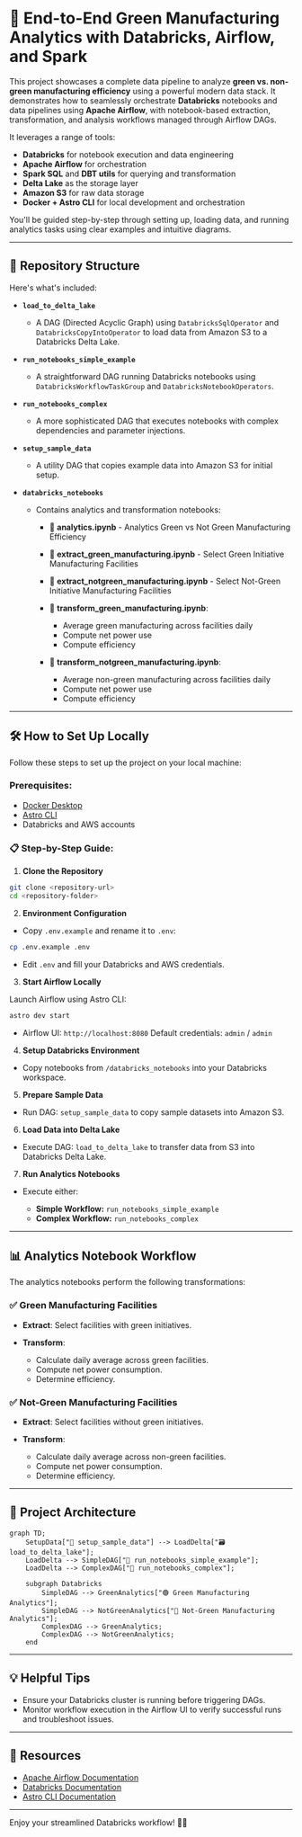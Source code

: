 # 🌿 End-to-End Green Manufacturing Analytics with Databricks, Airflow, and Spark

This project showcases a complete data pipeline to analyze **green vs. non-green manufacturing efficiency** using a powerful modern data stack. It demonstrates how to seamlessly orchestrate **Databricks** notebooks and data pipelines using **Apache Airflow**, with notebook-based extraction, transformation, and analysis workflows managed through Airflow DAGs.

It leverages a range of tools:

* **Databricks** for notebook execution and data engineering
* **Apache Airflow** for orchestration
* **Spark SQL** and **DBT utils** for querying and transformation
* **Delta Lake** as the storage layer
* **Amazon S3** for raw data storage
* **Docker + Astro CLI** for local development and orchestration

You'll be guided step-by-step through setting up, loading data, and running analytics tasks using clear examples and intuitive diagrams.

---

## 📂 Repository Structure

Here's what's included:

* **`load_to_delta_lake`**

  * A DAG (Directed Acyclic Graph) using `DatabricksSqlOperator` and `DatabricksCopyIntoOperator` to load data from Amazon S3 to a Databricks Delta Lake.

* **`run_notebooks_simple_example`**

  * A straightforward DAG running Databricks notebooks using `DatabricksWorkflowTaskGroup` and `DatabricksNotebookOperators`.

* **`run_notebooks_complex`**

  * A more sophisticated DAG that executes notebooks with complex dependencies and parameter injections.

* **`setup_sample_data`**

  * A utility DAG that copies example data into Amazon S3 for initial setup.

* **`databricks_notebooks`**

  * Contains analytics and transformation notebooks:

    * 📓 **analytics.ipynb** - Analytics Green vs Not Green Manufacturing Efficiency
    * 📓 **extract\_green\_manufacturing.ipynb** - Select Green Initiative Manufacturing Facilities
    * 📓 **extract\_notgreen\_manufacturing.ipynb** - Select Not-Green Initiative Manufacturing Facilities
    * 📓 **transform\_green\_manufacturing.ipynb**:

      * Average green manufacturing across facilities daily
      * Compute net power use
      * Compute efficiency
    * 📓 **transform\_notgreen\_manufacturing.ipynb**:

      * Average non-green manufacturing across facilities daily
      * Compute net power use
      * Compute efficiency

---

## 🛠️ How to Set Up Locally

Follow these steps to set up the project on your local machine:

### Prerequisites:

* [Docker Desktop](https://www.docker.com/products/docker-desktop)
* [Astro CLI](https://docs.astronomer.io/astro/cli/install-cli)
* Databricks and AWS accounts

### 📋 Step-by-Step Guide:

1. **Clone the Repository**

```bash
git clone <repository-url>
cd <repository-folder>
```

2. **Environment Configuration**

* Copy `.env.example` and rename it to `.env`:

```bash
cp .env.example .env
```

* Edit `.env` and fill your Databricks and AWS credentials.

3. **Start Airflow Locally**

Launch Airflow using Astro CLI:

```bash
astro dev start
```

* Airflow UI: `http://localhost:8080`
  Default credentials: `admin` / `admin`

4. **Setup Databricks Environment**

* Copy notebooks from `/databricks_notebooks` into your Databricks workspace.

5. **Prepare Sample Data**

* Run DAG: `setup_sample_data` to copy sample datasets into Amazon S3.

6. **Load Data into Delta Lake**

* Execute DAG: `load_to_delta_lake` to transfer data from S3 into Databricks Delta Lake.

7. **Run Analytics Notebooks**

* Execute either:

  * **Simple Workflow:** `run_notebooks_simple_example`
  * **Complex Workflow:** `run_notebooks_complex`

---

## 📊 Analytics Notebook Workflow

The analytics notebooks perform the following transformations:

### ✅ **Green Manufacturing Facilities**

* **Extract**: Select facilities with green initiatives.
* **Transform**:

  * Calculate daily average across green facilities.
  * Compute net power consumption.
  * Determine efficiency.

### ✅ **Not-Green Manufacturing Facilities**

* **Extract**: Select facilities without green initiatives.
* **Transform**:

  * Calculate daily average across non-green facilities.
  * Compute net power consumption.
  * Determine efficiency.

---

## 🎨 Project Architecture

```mermaid
graph TD;
    SetupData["📁 setup_sample_data"] --> LoadDelta["🗃️ load_to_delta_lake"];
    LoadDelta --> SimpleDAG["📓 run_notebooks_simple_example"];
    LoadDelta --> ComplexDAG["📓 run_notebooks_complex"];

    subgraph Databricks
        SimpleDAG --> GreenAnalytics["🟢 Green Manufacturing Analytics"];
        SimpleDAG --> NotGreenAnalytics["🔴 Not-Green Manufacturing Analytics"];
        ComplexDAG --> GreenAnalytics;
        ComplexDAG --> NotGreenAnalytics;
    end
```

---

## 💡 Helpful Tips

* Ensure your Databricks cluster is running before triggering DAGs.
* Monitor workflow execution in the Airflow UI to verify successful runs and troubleshoot issues.

---

## 📖 Resources

* [Apache Airflow Documentation](https://airflow.apache.org/docs/)
* [Databricks Documentation](https://docs.databricks.com/)
* [Astro CLI Documentation](https://docs.astronomer.io/astro/cli/install-cli)

---

Enjoy your streamlined Databricks workflow! 🚀✨
